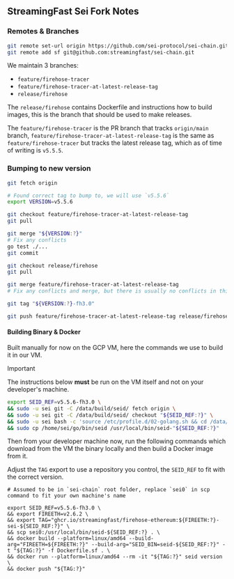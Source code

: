 ## StreamingFast Sei Fork Notes

### Remotes & Branches

```bash
git remote set-url origin https://github.com/sei-protocol/sei-chain.git
git remote add sf git@github.com:streamingfast/sei-chain.git
```

We maintain 3 branches:

- `feature/firehose-tracer`
- `feature/firehose-tracer-at-latest-release-tag`
- `release/firehose`

The `release/firehose` contains Dockerfile and instructions how to build images, this is the branch that should be used to make releases.

The `feature/firehose-tracer` is the PR branch that tracks `origin/main` branch, `feature/firehose-tracer-at-latest-release-tag` is the same as `feature/firehose-tracer` but tracks the latest release tag, which as of time of writing is `v5.5.5`.

### Bumping to new version

```bash
git fetch origin

# Found correct tag to bump to, we will use `v5.5.6`
export VERSION=v5.5.6

git checkout feature/firehose-tracer-at-latest-release-tag
git pull

git merge "${VERSION:?}"
# Fix any conflicts
go test ./...
git commit

git checkout release/firehose
git pull

git merge feature/firehose-tracer-at-latest-release-tag
# Fix any conflicts and merge, but there is usually no conflicts in this step

git tag "${VERSION:?}-fh3.0"

git push feature/firehose-tracer-at-latest-release-tag release/firehose "${VERSION:?}-fh3.0"
```

#### Building Binary & Docker

Built manually for now on the GCP VM, here the commands we use to build it in our VM.

> [!IMPORTANT]
> The instructions below **must** be run on the VM itself and not on your developer's machine.

```bash
export SEID_REF=v5.5.6-fh3.0 \
&& sudo -u sei git -C /data/build/seid/ fetch origin \
&& sudo -u sei git -C /data/build/seid/ checkout "${SEID_REF:?}" \
&& sudo -u sei bash -c 'source /etc/profile.d/02-golang.sh && cd /data/build/seid && make install' \
&& sudo cp /home/sei/go/bin/seid /usr/local/bin/seid-"${SEID_REF:?}"
```

Then from your developer machine now, run the following commands which download from the VM the binary locally and then build a Docker image from it.

Adjust the `TAG` export to use a repository you control, the `SEID_REF` to fit with the correct version.

```
# Assumed to be in `sei-chain` root folder, replace `sei0` in scp command to fit your own machine's name

export SEID_REF=v5.5.6-fh3.0 \
&& export FIREETH=v2.6.2 \
&& export TAG="ghcr.io/streamingfast/firehose-ethereum:${FIREETH:?}-sei-${SEID_REF:?}" \
&& scp sei0:/usr/local/bin/seid-${SEID_REF:?} . \
&& docker build --platform=linux/amd64 --build-arg="FIREETH=${FIREETH:?}" --build-arg="SEID_BIN=seid-${SEID_REF:?}" -t "${TAG:?}" -f Dockerfile.sf . \
&& docker run --platform=linux/amd64 --rm -it "${TAG:?}" seid version \
&& docker push "${TAG:?}"
```
